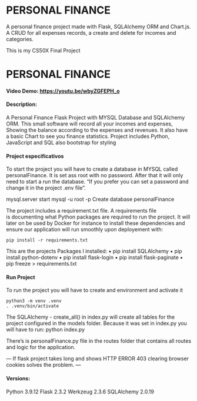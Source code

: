 # PERSONAL FINANCE
A personal finance project made with Flask, SQLAlchemy ORM and Chart.js. A CRUD for all expenses records, a create and delete for incomes and categories.


This is my CS50X Final Project

# PERSONAL FINANCE
#### Video Demo:  <https://youtu.be/wbyZGFEPH_o>
#### Description:
A Personal Finance Flask Project with MYSQL Database and SQLAlchemy ORM.
This small software will record all your incomes and expenses, Showing the balance according to the expenses and revenues. It also have a basic Chart to see you finance statistics. 
Project includes Python, JavaScript and SQL also bootstrap for styling

#### Project especificativos
To start the project you will have to create a database in MYSQL called personalFinance. It is set ass root with no password. After that it will only need to start a run the database. 
“If you prefer you can set a password and change it in the project .env file”.

mysql.server start
mysql -u root -p
Create database personalFinance

The project includes a requirement.txt file.
 A requirements file is documenting what Python packages are required to run the project. It will later on be used by Docker for instance to install these dependencies and ensure our application will run smoothly upon deployement with:

	pip install -r requirements.txt

This are the projects Packages I installed:
	▪	pip install SQLAlchemy
	▪	pip install python-dotenv
	▪	pip install flask-login
	▪	pip install flask-paginate
	▪	pip freeze > requirements.txt

#### Run Project
To run the project you will have to create and environment and activate it

	python3 -m venv .venv
	. .venv/bin/activate

The SQLAlchemy - create_all()  in index.py will create all tables for the project configured in the models folder. 
Because it was set in index.py you will have to run:
 	  python index.py

There’s is personalFinance.py file in the routes folder that contains all routes and logic for the application.

—
If flask project takes long and shows HTTP ERROR 403
clearing browser cookies solves the problem.
—

#### Versions:
Python 3.9.12
Flask 2.3.2
Werkzeug 2.3.6
SQLAlchemy 2.0.19
